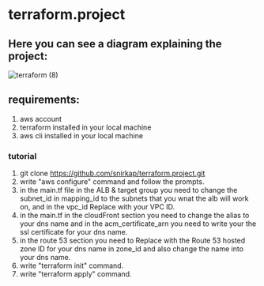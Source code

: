 # terraform.project
## Here you can see a diagram explaining the project:


![terraform (8)](https://github.com/snirkap/terraform.project/assets/120733215/14e1be6d-3c65-4252-8cd6-5b789775f395)


## requirements:
1. aws account
2. terraform installed in your local machine
3. aws cli installed in your local machine
### tutorial
1. git clone https://github.com/snirkap/terraform.project.git
2. write "aws configure" command and follow the prompts.
3. in the main.tf file in the ALB & target group you need to change the subnet_id in mapping_id to the subnets that you wnat the alb will work on, and in the vpc_id Replace with your VPC ID.
4. in the main.tf in the cloudFront section you need to change the alias to your dns name and in the acm_certificate_arn you need to write your the ssl certificate for your dns name.
5. in the route 53 section you need to Replace with the Route 53 hosted zone ID for your dns name in zone_id and also change the name into your dns name.
6. write "terraform init" command.
7. write "terraform apply" command.



